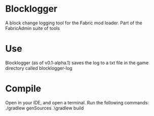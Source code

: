# Blocklogger
A block change logging tool for the Fabric mod loader. Part of the FabricAdmin suite of tools
# Use
Blocklogger (as of v0.1-alpha.1) saves the log to a txt file in the game directory called blocklogger-log
# Compile
Open in your IDE, and open a terminal. Run the following commands:
./gradlew genSources
.\gradlew build
